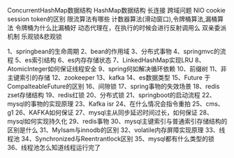 ConcurrentHashMap数据结构
HashMap数据结构
长连接
跨域问题
NIO
cookie session token的区别
限流算法有哪些
    计数器算法(滑动窗口),令牌桶算法,漏桶算法
    令牌桶为什么比漏桶好
动态代理在，在执行的时候会进行反射调用么
双亲委派机制
乐观锁&悲观锁



1、springbean的生命周期
2、bean的作用域
3、分布式事物
4、springmvc的流程
5、es索引结构
6、es内存存储状态
7、LinkedHashMap实现LRU
8、AtomicInteger如何保证线程安全
9、spring何如解决循环依赖
10、前缀树
11、非主键索引的存储
12、zookeeper
13、kafka
14、es数据类型
15、Future 于CompalteableFuture的区别
16、间隙锁
17、spring事物的失效场景
18、redis zset存储结构
19、redis红锁
20、分布式锁
21、springboot的启动流程
22、mysql的事物的实现原理
23、Kafka isr
24、在什么情况会指令重拍
25、cms、g1
26、KAFKA如何保证
27、mysql主从同步延迟时间过长，如何保证
28、mysql如何实现持久化
29、redis事物
30、mysql主键索引与普通索引存储结构的区别是什么
31、MyIsam与innodb的区别
32、volatile内存屏障实现原理
33、线程池
34、Synchronized与Reentrantlock区别
35、mysql都有什么类型的锁
36、线程池怎么知道线程运行完了